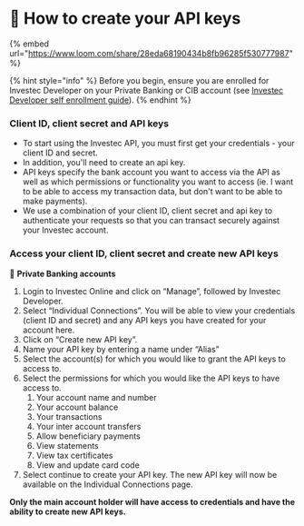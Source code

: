 # 🔑 How to create your API keys

{% embed url="https://www.loom.com/share/28eda68190434b8fb96285f530777987" %}

{% hint style="info" %}
Before you begin, ensure you are enrolled for Investec Developer on your Private Banking or CIB account (see [Investec Developer self enrollment guide](https://investec.gitbook.io/programmable-banking-community-wiki/get-started/self-enrollment-guide)).&#x20;
{% endhint %}

### Client ID, client secret and API keys

* To start using the Investec API, you must first get your credentials - your client ID and secret.&#x20;
* In addition, you'll need to create an api key.
* API keys specify the bank account you want to access via the API as well as which permissions or functionality you want to access (ie. I want to be able to access my transaction data, but don't want to be able to make payments).
* We use a combination of your client ID, client secret and api key to authenticate your requests so that you can transact securely against your Investec account.&#x20;

### Access your client ID, client secret and create new API keys

🏦 **Private Banking accounts**

1. Login to Investec Online and click on “Manage”, followed by Investec Developer.&#x20;
2. Select “Individual Connections”. You will be able to view your credentials (client ID and secret) and any API keys you have created for your account here.&#x20;
3. Click on “Create new API key”.
4. Name your API key by entering a name under “Alias”&#x20;
5. Select the account(s) for which you would like to grant the API keys to access to.&#x20;
6. Select the permissions for which you would like the API keys to have access to.&#x20;
   1. Your account name and number
   2. Your account balance
   3. Your transactions
   4. Your inter account transfers
   5. Allow beneficiary payments
   6. View statements
   7. View tax certificates
   8. View and update card code&#x20;
7. Select continue to create your API key. The new API key will now be available on the Individual Connections page.&#x20;

**Only the main account holder will have access to credentials and have the ability to create new API keys.**&#x20;
